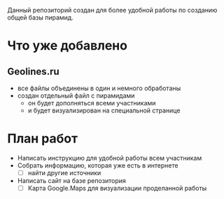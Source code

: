 Данный репозиторий создан для более удобной работы по созданию общей базы пирамид.

# Что уже добавлено
## Geolines.ru
- все файлы объединены в один и немного обработаны
- создан отдельный файл с пирамидами
  - он будет дополняться всеми участниками
  - и будет визуализирован на специальной странице


# План работ
- Написать инструкцию для удобной работы всем участникам
- Собрать информацию, которая уже есть в интернете
  - [ ] найти другие источники
- Написать сайт на базе репозитория
  - [ ] Карта Google.Maps для визуализации проделанной работы
